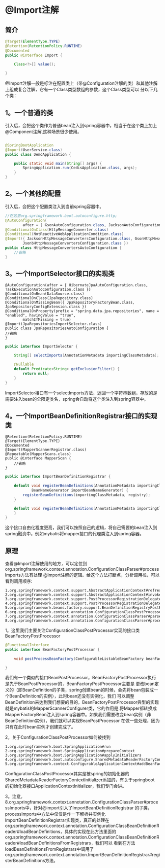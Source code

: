 # @Import注解
## 简介

```java
@Target(ElementType.TYPE)
@Retention(RetentionPolicy.RUNTIME)
@Documented
public @interface Import {
    
	Class<?>[] value();

}
```

@Import注解一般是标注在配置类上（带@Configuration注解的类）和其他注解上组成复合注解，它有一个Class类型数组的参数，这个Class类型可以
分以下几个类：

## 1。一个普通的类
引入后，会把这个类作为普通bean注入到spring容器中，相当于在这个类上加上@Component注解,这种场景很少使用。
```java

@SpringBootApplication
@Import(UserService.class)
public class DemoApplication {

    public static void main(String[] args) {
        SpringApplication.run(CedisApplication.class, args);
    }
}
```

## 2。一个其他的配置
引入后，会把这个配置类注入到当前spring容器中。
```java
//在这里org.springframework.boot.autoconfigure.http; 
@AutoConfiguration(
        after = { GsonAutoConfiguration.class, JacksonAutoConfiguration.class, JsonbAutoConfiguration.class })
@ConditionalOnClass(HttpMessageConverter.class)
@Conditional(NotReactiveWebApplicationCondition.class)
@Import({ JacksonHttpMessageConvertersConfiguration.class, GsonHttpMessageConvertersConfiguration.class,
        JsonbHttpMessageConvertersConfiguration.class })
public class HttpMessageConvertersAutoConfiguration {
    //省略
}
```

## 3。一个ImportSelector接口的实现类
```text
@AutoConfiguration(after = { HibernateJpaAutoConfiguration.class, TaskExecutionAutoConfiguration.class })
@ConditionalOnBean(DataSource.class)
@ConditionalOnClass(JpaRepository.class)
@ConditionalOnMissingBean({ JpaRepositoryFactoryBean.class, JpaRepositoryConfigExtension.class })
@ConditionalOnProperty(prefix = "spring.data.jpa.repositories", name = "enabled", havingValue = "true",
		matchIfMissing = true)
@Import(JpaRepositoriesImportSelector.class)
public class JpaRepositoriesAutoConfiguration {
//省略
}
```

```java
public interface ImportSelector {

	String[] selectImports(AnnotationMetadata importingClassMetadata);

	@Nullable
	default Predicate<String> getExclusionFilter() {
		return null;
	}
}
```
ImportSelector接口有一个selectImports方法，返回一个字符串数组，存放的是需要注入bean的全限定类名，spring会自动将这个类注入到spring容器中。

## 4。一个ImportBeanDefinitionRegistrar接口的实现类
```text
@Retention(RetentionPolicy.RUNTIME)
@Target(ElementType.TYPE)
@Documented
@Import(MapperScannerRegistrar.class)
@Repeatable(MapperScans.class)
public @interface MapperScan {
    //省略
}
```
```java
public interface ImportBeanDefinitionRegistrar {
    
	default void registerBeanDefinitions(AnnotationMetadata importingClassMetadata, BeanDefinitionRegistry registry,
			BeanNameGenerator importBeanNameGenerator) {
		registerBeanDefinitions(importingClassMetadata, registry);
	}

	default void registerBeanDefinitions(AnnotationMetadata importingClassMetadata, BeanDefinitionRegistry registry) {
	}
}
```
这个接口自由化程度更高，我们可以按照自己的逻辑，将自己需要的bean注入到spring融资中，例如mybatis将mapper接口的代理类注入到spring容器。

## 原理
查看@Import注解使用的地方，可以定位到org.springframework.context.annotation.ConfigurationClassParser#processImports方法有处理
@Import注解的逻辑。给这个方法打断点，分析调用栈，可以看到调用顺序:
```text
1.org.springframework.context.support.AbstractApplicationContext#refresh
2.org.springframework.context.support.AbstractApplicationContext#invokeBeanFactoryPostProcessors
3.org.springframework.context.support.PostProcessorRegistrationDelegate#invokeBeanFactoryPostProcessors
4.org.springframework.context.support.PostProcessorRegistrationDelegate#invokeBeanDefinitionRegistryPostProcessors
5.org.springframework.beans.factory.support.BeanDefinitionRegistryPostProcessor#postProcessBeanDefinitionRegistry
6.org.springframework.context.annotation.ConfigurationClassPostProcessor#processConfigBeanDefinitions
7.org.springframework.context.annotation.ConfigurationClassParser#parse
8.org.springframework.context.annotation.ConfigurationClassParser#processImports
```
1。这里我们主要关注ConfigurationClassPostProcessor实现的接口类BeanFactoryPostProcessor
```java
@FunctionalInterface
public interface BeanFactoryPostProcessor {
    
	void postProcessBeanFactory(ConfigurableListableBeanFactory beanFactory) throws BeansException;

}
```
我们有一个类似的接口BeanPostProcessor，BeanFactoryPostProcessor执行是先于BeanPostProcessor的，BeanFactoryPostProcessor主要是
更改bean定义的（即BeanDefinition的子类，spring创建bean的时候，会先将bean包装成一个BeanDefinition的实例），此时bean还没有实例化，我们
可以调整BeanDefinition来达到我们想要的目的，BeanFactoryPostProcessor典型的实现就是mybatis的MapperScannerConfigurer类，它的作用是
将Mapper都转换成MapperFactoryBean注入到spring容器中。如果我们需要改变bean实例（非BeanDefinition实例），我们就可以实现BeanPostProcessor
在做一些处理，因为只有在此时bean实例才创建完成了。

2。关于ConfigurationClassPostProcessor如何被找到
```text
1.org.springframework.boot.SpringApplication#run
2.org.springframework.boot.SpringApplication#prepareContext
3.org.springframework.boot.SpringApplication#applyInitializers
4.org.springframework.boot.autoconfigure.SharedMetadataReaderFactoryContextInitializer#initialize
5.org.springframework.context.ConfigurableApplicationContext#addBeanFactoryPostProcessor
```
ConfigurationClassPostProcessor其实是被spring的初始化器的SharedMetadataReaderFactoryContextInitializer添加的，有关于springboot
的初始化器接口ApplicationContextInitializer，我们专门会讲。

3。注意，8.org.springframework.context.annotation.ConfigurationClassParser#processImports中，针对@import引入了ImportBeanDefinitionRegistrar
的子类，processImports中方法中仅仅是作一下解析并实例化ImportBeanDefinitionRegistrar实现类，真正的处理在
org.springframework.context.annotation.ConfigurationClassBeanDefinitionReader#loadBeanDefinitions，具体的实现在此方法里面的
org.springframework.context.annotation.ConfigurationClassBeanDefinitionReader#loadBeanDefinitionsFromRegistrars，我们可以
看到在方法loadBeanDefinitionsFromRegistrars中调用了org.springframework.context.annotation.ImportBeanDefinitionRegistrar#registerBeanDefinitions方法。